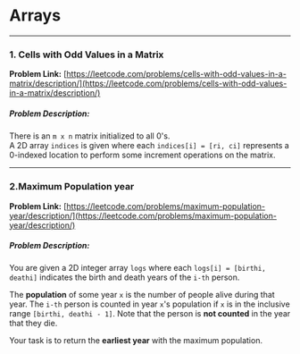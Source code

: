 # Arrays
---

 ### 1. Cells with Odd Values in a Matrix  
**Problem Link:** [https://leetcode.com/problems/cells-with-odd-values-in-a-matrix/description/](https://leetcode.com/problems/cells-with-odd-values-in-a-matrix/description/)  

##### Problem Description:  
There is an `m x n` matrix initialized to all 0's.  
A 2D array `indices` is given where each `indices[i] = [ri, ci]` represents a 0-indexed location to perform some increment operations on the matrix.  

---

### 2.Maximum Population year 
**Problem Link:** [https://leetcode.com/problems/maximum-population-year/description/](https://leetcode.com/problems/maximum-population-year/description/)  

##### Problem Description:  
You are given a 2D integer array `logs` where each `logs[i] = [birthi, deathi]` indicates the birth and death years of the `i-th` person.

The **population** of some year `x` is the number of people alive during that year. The `i-th` person is counted in year `x`'s population if `x` is in the inclusive range `[birthi, deathi - 1]`. Note that the person is **not counted** in the year that they die.

Your task is to return the **earliest year** with the maximum population. 
